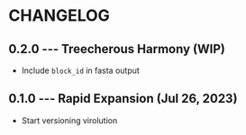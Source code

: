 # CHANGELOG

## 0.2.0 --- Treecherous Harmony (WIP)

- Include `block_id` in fasta output

## 0.1.0 --- Rapid Expansion (Jul 26, 2023)

- Start versioning virolution


